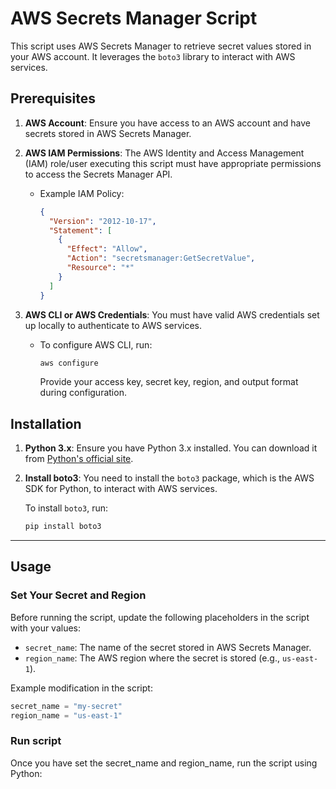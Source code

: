 # AWS Secrets Manager Script

This script uses AWS Secrets Manager to retrieve secret values stored in your AWS account. It leverages the `boto3` library to interact with AWS services.

## Prerequisites

1. **AWS Account**: Ensure you have access to an AWS account and have secrets stored in AWS Secrets Manager.
2. **AWS IAM Permissions**: The AWS Identity and Access Management (IAM) role/user executing this script must have appropriate permissions to access the Secrets Manager API.
   - Example IAM Policy:
     ```json
     {
       "Version": "2012-10-17",
       "Statement": [
         {
           "Effect": "Allow",
           "Action": "secretsmanager:GetSecretValue",
           "Resource": "*"
         }
       ]
     }
     ```
3. **AWS CLI or AWS Credentials**: You must have valid AWS credentials set up locally to authenticate to AWS services.

   - To configure AWS CLI, run:
     ```bash
     aws configure
     ```
     Provide your access key, secret key, region, and output format during configuration.

## Installation

1. **Python 3.x**: Ensure you have Python 3.x installed. You can download it from [Python's official site](https://www.python.org/).

2. **Install boto3**: You need to install the `boto3` package, which is the AWS SDK for Python, to interact with AWS services.

   To install `boto3`, run:
   ```bash
   pip install boto3
****
## Usage

### Set Your Secret and Region

Before running the script, update the following placeholders in the script with your values:

- `secret_name`: The name of the secret stored in AWS Secrets Manager.
- `region_name`: The AWS region where the secret is stored (e.g., `us-east-1`).

Example modification in the script:

```python
secret_name = "my-secret"
region_name = "us-east-1"
```
### Run script
Once you have set the secret_name and region_name, run the script using Python:
```python secrets_manager.py
